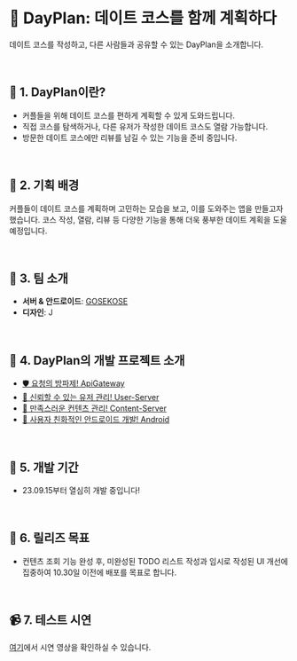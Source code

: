 # 📅 DayPlan: 데이트 코스를 함께 계획하다
데이트 코스를 작성하고, 다른 사람들과 공유할 수 있는 DayPlan을 소개합니다.

<br/>

## 🌟 1. DayPlan이란?
- 커플들을 위해 데이트 코스를 편하게 계획할 수 있게 도와드립니다.
- 직접 코스를 탐색하거나, 다른 유저가 작성한 데이트 코스도 열람 가능합니다.
- 방문한 데이트 코스에만 리뷰를 남길 수 있는 기능을 준비 중입니다.

<br/>

## 📜 2. 기획 배경
커플들이 데이트 코스를 계획하며 고민하는 모습을 보고, 이를 도와주는 앱을 만들고자 했습니다. 코스 작성, 열람, 리뷰 등 다양한 기능을 통해 더욱 풍부한 데이트 계획을 도울 예정입니다.

<br/>

## 👥 3. 팀 소개
- **서버 & 안드로이드**: [GOSEKOSE](https://github.com/gosekose)
- **디자인**: J

<br/>

## 🔧 4. DayPlan의 개발 프로젝트 소개
- [🛡️ 요청의 방파제! ApiGateway](https://github.com/DayPlan-Team/dayplan-api-gateway)
- [👥 신뢰할 수 있는 유저 관리! User-Server](https://github.com/DayPlan-Team/dayplan-user-api)
- [📄 만족스러운 컨텐츠 관리! Content-Server](https://github.com/DayPlan-Team/dayplan-cotent-api)
- [📱 사용자 친화적인 안드로이드 개발! Android](https://github.com/DayPlan-Team/dayplan-android)
<br/>

## 📆 5. 개발 기간
- 23.09.15부터 열심히 개발 중입니다!
<br/>

## 🚀 6. 릴리즈 목표
- 컨텐츠 조회 기능 완성 후, 미완성된 TODO 리스트 작성과 임시로 작성된 UI 개선에 집중하여 10.30일 이전에 배포를 목표로 합니다.
<br/>

## 📹 7. 테스트 시연
[여기](https://github.com/DayPlan-Team/.github/assets/88478829/7af91173-1e5e-4d6f-a653-e0a9df681043)에서 시연 영상을 확인하실 수 있습니다.
